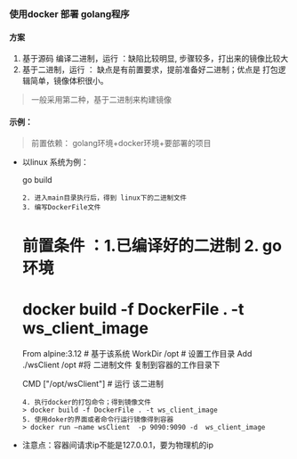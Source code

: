 ### 使用docker 部署 golang程序

#### 方案 
1. 基于源码 编译二进制，运行  ：缺陷比较明显, 步骤较多，打出来的镜像比较大
2. 基于二进制，运行  ： 缺点是有前置要求，提前准备好二进制；优点是 打包逻辑简单，镜像体积很小。
> 一般采用第二种，基于二进制来构建镜像

#### 示例：
> 前置依赖： golang环境+docker环境+要部署的项目
- 以linux 系统为例：
 
    go build
    ```
    2. 进入main目录执行后，得到 linux下的二进制文件
    3. 编写DockerFile文件
    ```
    # 前置条件 ：1.已编译好的二进制 2. go环境
    # docker build -f DockerFile . -t ws_client_image
    From alpine:3.12  # 基于该系统
    WorkDir /opt      # 设置工作目录
    Add ./wsClient /opt  #将 二进制文件 复制到容器的工作目录下

    CMD ["/opt/wsClient"]  # 运行 该二进制
    ```
    4. 执行docker的打包命令；得到镜像文件
    > docker build -f DockerFile . -t ws_client_image
    5. 使用doker的界面或者命令行运行镜像得到容器
    > docker run –name wsClient  -p 9090:9090 -d  ws_client_image

- 注意点：容器间请求ip不能是127.0.0.1，要为物理机的ip